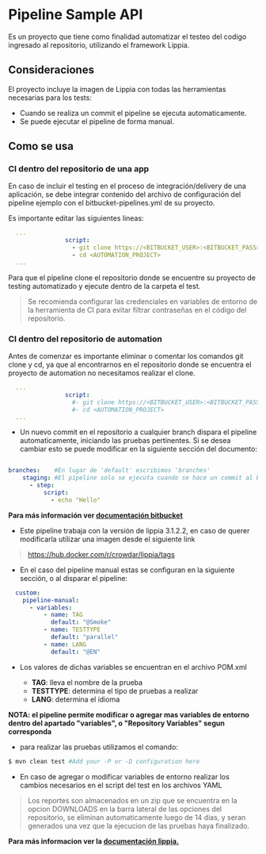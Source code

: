 # Pipeline Sample API
 Es un proyecto que tiene como finalidad automatizar el testeo del codigo ingresado al repositorio, utilizando el framework Lippia.

## Consideraciones
El proyecto incluye la imagen de Lippia con todas las herramientas necesarias para los tests:
- Cuando se realiza un commit el pipeline se ejecuta automaticamente.
- Se puede ejecutar el pipeline de forma manual.


## Como se usa

### CI dentro del repositorio de una app

En caso de incluir el testing en el proceso de integración/delivery de una aplicación, se debe integrar contenido del archivo de configuración del pipeline ejemplo con el bitbucket-pipelines.yml de su proyecto.

Es importante editar las siguientes lineas:

```yaml
  ...
                script: 
                  - git clone https://<BITBUCKET_USER>:<BITBUCKET_PASS>@bitbucket.org/path/to/your/<AUTOMATION_PROJECT>.git
                  - cd <AUTOMATION_PROJECT>
  ...

```

Para que el pipeline clone el repositorio donde se encuentre su proyecto de testing automatizado y ejecute dentro de la carpeta el test.

> Se recomienda configurar las credenciales en variables de entorno de la herramienta de CI para evitar filtrar contraseñas en el código del repositorio.

### CI dentro del repositorio de automation

Antes de comenzar es importante eliminar o comentar los comandos git clone y cd, ya que al encontrarnos en el repositorio donde se encuentra el proyecto de automation no necesitamos realizar el clone.

```yaml
  ...
                script: 
                  #- git clone https://<BITBUCKET_USER>:<BITBUCKET_PASS>@bitbucket.org/path/to/your/<AUTOMATION_PROJECT>.git
                  #- cd <AUTOMATION_PROJECT>
  ...

```

* Un nuevo commit en el repositorio a cualquier branch dispara el pipeline automaticamente, iniciando las pruebas pertinentes. Si se desea cambiar esto se puede modificar en la siguiente sección del documento:

```yaml

branches:    #En lugar de 'default' escribimos 'branches'
    staging: #El pipeline solo se ejecuta cuando se hace un commit al branch 'staging'
      - step:
          script:
            - echo "Hello"
```

**Para más información ver [documentación bitbucket](https://support.atlassian.com/bitbucket-cloud/docs/configure-bitbucket-pipelinesyml/ "documentación bitbucket.")**

* Este pipeline trabaja con la versión de lippia 3.1.2.2, en caso de querer modificarla utilizar una imagen desde el siguiente link

> https://hub.docker.com/r/crowdar/lippia/tags


- En el caso del pipeline manual estas se configuran en la siguiente sección, o al disparar el pipeline:

``` yaml
  custom:
    pipeline-manual: 
      - variables:          
          - name: TAG
            default: "@Smoke"
          - name: TESTTYPE
            default: "parallel"          
          - name: LANG
            default: "@EN"
```

- Los valores de dichas variables se encuentran en el archivo POM.xml

  * **TAG**: lleva el nombre de la prueba
  * **TESTTYPE**:  determina el tipo de pruebas a realizar
  * **LANG**: determina el idioma
  
**NOTA:  el pipeline permite modificar o agregar mas variables de entorno dentro del apartado "variables", o "Repository Variables" segun corresponda**

* para realizar las pruebas utilizamos el comando: 

```bash
$ mvn clean test #Add your -P or -D configuration here
```

* En caso de agregar o modificar variables de entorno realizar los cambios necesarios en el script del test en los archivos YAML

> Los reportes son almacenados en un zip que se encuentra en la opcion DOWNLOADS en la barra lateral de las opciones del repositorio, se eliminan automaticamente luego de 14 dias, y seran generados una vez que la ejecucion de las pruebas haya finalizado.

**Para más informacion ver la [documentación lippia.](https://github.com/Crowdar/lippia-web-sample-project#getting-started "documentación lippia.")**
